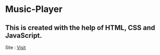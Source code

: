 # Music-Player

## This is created with the help of HTML, CSS and JavaScript. 
Site : [Visit](https://harshit-rastogi-git.github.io/Music-Player-1/)
